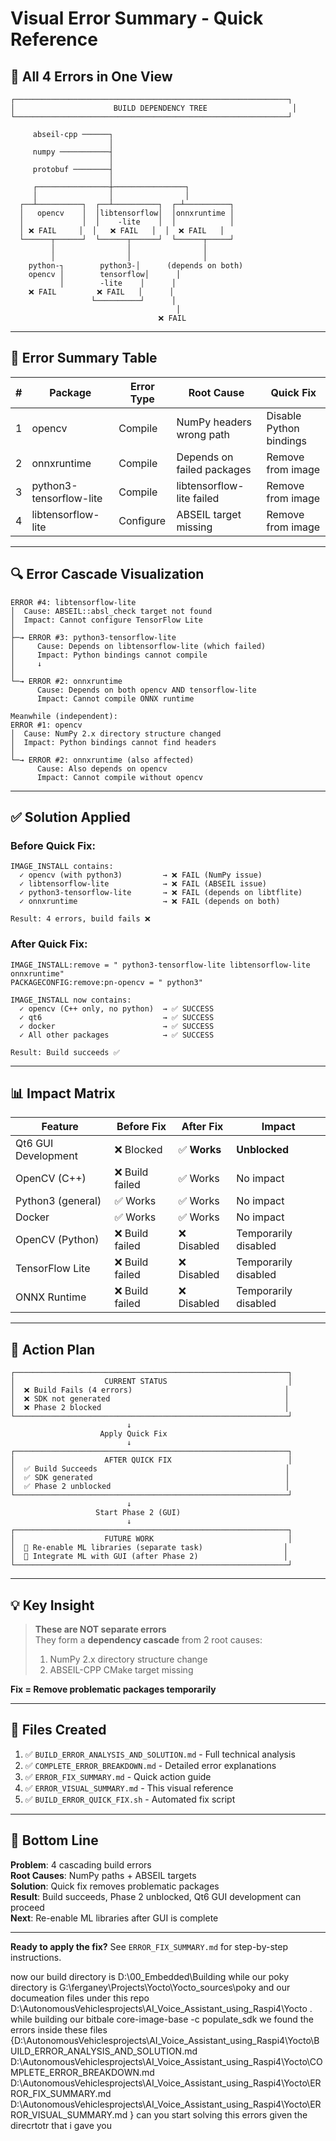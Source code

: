 # Visual Error Summary - Quick Reference

## 🔴 All 4 Errors in One View

```
┌─────────────────────────────────────────────────────────────┐
│                      BUILD DEPENDENCY TREE                   │
└─────────────────────────────────────────────────────────────┘

     abseil-cpp ──────┐
                      │
     numpy ───────────┤
                      │
     protobuf ────────┤
                      │
     ┌────────────────┼────────────────┐
     │                │                │
  ┌──┴──────────┐  ┌──┴──────────┐  ┌─┴──────────┐
  │   opencv    │  │libtensorflow│  │onnxruntime │
  │             │  │    -lite    │  │            │
  │ ❌ FAIL     │  │   ❌ FAIL   │  │  ❌ FAIL   │
  └──────┬──────┘  └──────┬──────┘  └──────┬─────┘
         │                │                │
         │                │                │
    python-┐        python3-│      (depends on both)
    opencv │        tensorflow│      │
           │        -lite    │      │
    ❌ FAIL         ❌ FAIL   │      │
                  └──────────┘      │
                                     │
                                 ❌ FAIL
```

---

## 🎯 Error Summary Table

| # | Package | Error Type | Root Cause | Quick Fix |
|---|---------|-----------|-----------|-----------|
| 1 | opencv | Compile | NumPy headers wrong path | Disable Python bindings |
| 2 | onnxruntime | Compile | Depends on failed packages | Remove from image |
| 3 | python3-tensorflow-lite | Compile | libtensorflow-lite failed | Remove from image |
| 4 | libtensorflow-lite | Configure | ABSEIL target missing | Remove from image |

---

## 🔍 Error Cascade Visualization

```
ERROR #4: libtensorflow-lite
│  Cause: ABSEIL::absl_check target not found
│  Impact: Cannot configure TensorFlow Lite
│
├─→ ERROR #3: python3-tensorflow-lite
│     Cause: Depends on libtensorflow-lite (which failed)
│     Impact: Python bindings cannot compile
│     ↓
│
└─→ ERROR #2: onnxruntime
      Cause: Depends on both opencv AND tensorflow-lite
      Impact: Cannot compile ONNX runtime

Meanwhile (independent):
ERROR #1: opencv
│  Cause: NumPy 2.x directory structure changed
│  Impact: Python bindings cannot find headers
│
└─→ ERROR #2: onnxruntime (also affected)
      Cause: Also depends on opencv
      Impact: Cannot compile without opencv
```

---

## ✅ Solution Applied

### Before Quick Fix:
```
IMAGE_INSTALL contains:
  ✓ opencv (with python3)         → ❌ FAIL (NumPy issue)
  ✓ libtensorflow-lite            → ❌ FAIL (ABSEIL issue)
  ✓ python3-tensorflow-lite       → ❌ FAIL (depends on libtflite)
  ✓ onnxruntime                   → ❌ FAIL (depends on both)
  
Result: 4 errors, build fails ❌
```

### After Quick Fix:
```bitbake
IMAGE_INSTALL:remove = " python3-tensorflow-lite libtensorflow-lite onnxruntime"
PACKAGECONFIG:remove:pn-opencv = " python3"
```

```
IMAGE_INSTALL now contains:
  ✓ opencv (C++ only, no python)  → ✅ SUCCESS
  ✓ qt6                           → ✅ SUCCESS
  ✓ docker                        → ✅ SUCCESS
  ✓ All other packages            → ✅ SUCCESS
  
Result: Build succeeds ✅
```

---

## 📊 Impact Matrix

| Feature | Before Fix | After Fix | Impact |
|---------|-----------|-----------|--------|
| Qt6 GUI Development | ❌ Blocked | ✅ **Works** | **Unblocked** |
| OpenCV (C++) | ❌ Build failed | ✅ Works | No impact |
| Python3 (general) | ✅ Works | ✅ Works | No impact |
| Docker | ✅ Works | ✅ Works | No impact |
| OpenCV (Python) | ❌ Build failed | ❌ Disabled | Temporarily disabled |
| TensorFlow Lite | ❌ Build failed | ❌ Disabled | Temporarily disabled |
| ONNX Runtime | ❌ Build failed | ❌ Disabled | Temporarily disabled |

---

## 🚀 Action Plan

```
┌─────────────────────────────────────────────────────────────┐
│                    CURRENT STATUS                           │
│  ❌ Build Fails (4 errors)                                  │
│  ❌ SDK not generated                                       │
│  ❌ Phase 2 blocked                                         │
└─────────────────────────────────────────────────────────────┘
                          ↓
                    Apply Quick Fix
                          ↓
┌─────────────────────────────────────────────────────────────┐
│                    AFTER QUICK FIX                          │
│  ✅ Build Succeeds                                          │
│  ✅ SDK generated                                           │
│  ✅ Phase 2 unblocked                                       │
└─────────────────────────────────────────────────────────────┘
                          ↓
                   Start Phase 2 (GUI)
                          ↓
┌─────────────────────────────────────────────────────────────┐
│                    FUTURE WORK                              │
│  🔄 Re-enable ML libraries (separate task)                  │
│  🔄 Integrate ML with GUI (after Phase 2)                   │
└─────────────────────────────────────────────────────────────┘
```

---

## 💡 Key Insight

> **These are NOT separate errors**  
> They form a **dependency cascade** from 2 root causes:
> 1. NumPy 2.x directory structure change
> 2. ABSEIL-CPP CMake target missing

**Fix = Remove problematic packages temporarily**

---

## 📝 Files Created

1. ✅ `BUILD_ERROR_ANALYSIS_AND_SOLUTION.md` - Full technical analysis
2. ✅ `COMPLETE_ERROR_BREAKDOWN.md` - Detailed error explanations
3. ✅ `ERROR_FIX_SUMMARY.md` - Quick action guide
4. ✅ `ERROR_VISUAL_SUMMARY.md` - This visual reference
5. ✅ `BUILD_ERROR_QUICK_FIX.sh` - Automated fix script

---

## 🎯 Bottom Line

**Problem**: 4 cascading build errors  
**Root Causes**: NumPy paths + ABSEIL targets  
**Solution**: Quick fix removes problematic packages  
**Result**: Build succeeds, Phase 2 unblocked, Qt6 GUI development can proceed  
**Next**: Re-enable ML libraries after GUI is complete

---

**Ready to apply the fix?** See `ERROR_FIX_SUMMARY.md` for step-by-step instructions. 




now our build directory is D:\00_Embedded\Building  while our poky directory is G:\ferganey\Projects\Yocto\Yocto_sources\poky  and our documeation files under this repo D:\AutonomousVehiclesprojects\AI_Voice_Assistant_using_Raspi4\Yocto  . while building our bitbale core-image-base -c populate_sdk we found the errors inside these files {D:\AutonomousVehiclesprojects\AI_Voice_Assistant_using_Raspi4\Yocto\BUILD_ERROR_ANALYSIS_AND_SOLUTION.md    D:\AutonomousVehiclesprojects\AI_Voice_Assistant_using_Raspi4\Yocto\COMPLETE_ERROR_BREAKDOWN.md      D:\AutonomousVehiclesprojects\AI_Voice_Assistant_using_Raspi4\Yocto\ERROR_FIX_SUMMARY.md   D:\AutonomousVehiclesprojects\AI_Voice_Assistant_using_Raspi4\Yocto\ERROR_VISUAL_SUMMARY.md } can you start solving this errors given the direcrtotr that i gave you